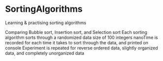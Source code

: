 # SortingAlgorithms
Learning &amp; practising sorting algorithms

Comparing Bubble sort, Insertion sort, and Selection sort
Each sorting algorithm sorts through a randomized data size of 100 integers
nanoTime is recorded for each time it takes to sort through the data, and printed on console
Experiment is repeated for reverse ordered data, slightly organized data, and completely unorganized data
